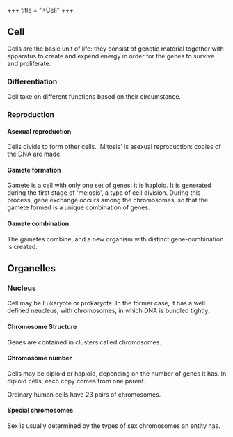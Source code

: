 +++
title = "+Cell"
+++

## Cell
Cells are the basic unit of life: they consist of genetic material together with apparatus to create and expend energy in order for the genes to survive and proliferate. 

### Differentiation
Cell take on different functions based on their circumstance.

### Reproduction
#### Asexual reproduction
Cells divide to form other cells. 'Mitosis' is asexual reproduction: copies of the DNA are made.

#### Gamete formation
Gamete is a cell with only one set of genes: it is haploid. It is generated during the first stage of 'meiosis', a type of cell division. During this process, gene exchange occurs among the chromosomes, so that the gamete formed is a unique combination of genes.

#### Gamete combination
The gametes combine, and a new organism with distinct gene-combination is created.

## Organelles
### Nucleus
Cell may be Eukaryote or prokaryote. In the former case, it has a well defined neucleus, with chromosomes, in which DNA is bundled tightly.

#### Chromosome Structure
Genes are contained in clusters called chromosomes.

#### Chromosome number
Cells may be diploid or haploid, depending on the number of genes it has. In diploid cells, each copy comes from one parent.

Ordinary human cells have 23 pairs of chromosomes. 

#### Special chromosomes
Sex is usually determined by the types of sex chromosomes an entity has.

